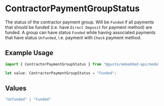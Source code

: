 # ContractorPaymentGroupStatus

The status of the contractor payment group.  Will be `Funded` if all payments that should be funded (i.e. have `Direct Deposit` for payment method) are funded.  A group can have status `Funded` while having associated payments that have status `Unfunded`, i.e. payment with `Check` payment method.

## Example Usage

```typescript
import { ContractorPaymentGroupStatus } from "@gusto/embedded-api/models/components/contractorpaymentgroup.js";

let value: ContractorPaymentGroupStatus = "Funded";
```

## Values

```typescript
"Unfunded" | "Funded"
```